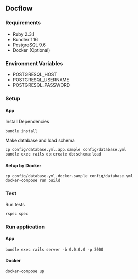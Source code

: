 ## Docflow

### Requirements

- Ruby 2.3.1
- Bundler 1.16
- PostgreSQL 9.6
- Docker (Optional)

### Environment Variables

- POSTGRESQL_HOST
- POSTGRESQL_USERNAME
- POSTGRESQL_PASSWORD

### Setup

#### App

Install Dependencies

```
bundle install
```

Make database and load schema

```
cp config/database.yml.app.sample config/database.yml
bundle exec rails db:create db:schema:load
```

#### Setup by Docker

```
cp config/database.yml.docker.sample config/database.yml
docker-compose run build
```

### Test

Run tests

```
rspec spec
```

### Run application

#### App

```
bundle exec rails server -b 0.0.0.0 -p 3000
```

#### Docker

```
docker-compose up
```
